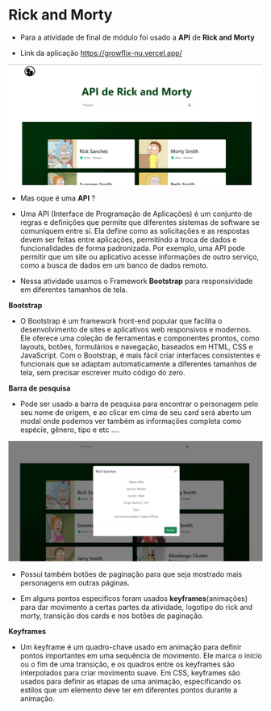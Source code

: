 # Rick and Morty

- Para a atividade de final de módulo foi usado a **API** de **Rick and Morty**

- Link da aplicação https://growflix-nu.vercel.app/

<img src="./img/github-image.png">

* Mas oque é uma **API** ?
  
- Uma API (Interface de Programação de Aplicações) é um conjunto de regras e definições que permite que diferentes sistemas de software se comuniquem entre si.
Ela define como as solicitações e as respostas devem ser feitas entre aplicações, permitindo a troca de dados e funcionalidades de forma padronizada.
Por exemplo, uma API pode permitir que um site ou aplicativo acesse informações de outro serviço, como a busca de dados em um banco de dados remoto.

- Nessa atividade usamos o Framework **Bootstrap** para responsividade em diferentes tamanhos de tela.

**Bootstrap**

- O Bootstrap é um framework front-end popular que facilita o desenvolvimento de sites e aplicativos web responsivos e modernos. Ele oferece uma coleção de ferramentas 
e componentes prontos, como layouts, botões, formulários e navegação, baseados em HTML, CSS e JavaScript. Com o Bootstrap, é mais fácil criar interfaces consistentes
e funcionais que se adaptam automaticamente a diferentes tamanhos de tela, sem precisar escrever muito código do zero.

**Barra de pesquisa**
- Pode ser usado a barra de pesquisa para encontrar o personagem pelo seu nome de origem, e ao clicar em cima de seu card será aberto um modal onde podemos ver também
as informações completa como espécie, gênero, tipo e etc ....

<img src="./img/github-modal.png">

- Possui também botões de paginação para que seja mostrado mais personagens em outras páginas.

- Em alguns pontos especificos foram usados **keyframes**(animações) para dar movimento a certas partes da atividade, logotipo do rick and morty, transição dos cards e nos botões de
paginação.

**Keyframes**

- Um keyframe é um quadro-chave usado em animação para definir pontos importantes em uma sequência de movimento. Ele marca o início ou o fim de uma transição, e os quadros entre os
keyframes são interpolados para criar movimento suave. Em CSS, keyframes são usados para definir as etapas de uma animação, especificando os estilos que um elemento deve ter em
diferentes pontos durante a animação.





 
